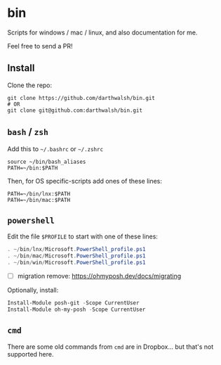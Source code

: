 # bin
Scripts for windows / mac / linux, and also documentation for me.

Feel free to send a PR!

## Install
Clone the repo:
```
git clone https://github.com/darthwalsh/bin.git
# OR
git clone git@github.com:darthwalsh/bin.git
```

## `bash` / `zsh`
Add this to `~/.bashrc` or `~/.zshrc`
```
source ~/bin/bash_aliases
PATH=~/bin:$PATH
```

Then, for OS specific-scripts add ones of these lines:

```
PATH=~/bin/lnx:$PATH
PATH=~/bin/mac:$PATH
```

## `powershell`

Edit the file `$PROFILE` to start with one of these lines:

```powershell
. ~/bin/lnx/Microsoft.PowerShell_profile.ps1
. ~/bin/mac/Microsoft.PowerShell_profile.ps1
. ~/bin/win/Microsoft.PowerShell_profile.ps1
```

- [ ] migration remove: https://ohmyposh.dev/docs/migrating

Optionally, install:
```powershell
Install-Module posh-git -Scope CurrentUser
Install-Module oh-my-posh -Scope CurrentUser
```

## `cmd`

There are some old commands from `cmd` are in Dropbox... but that's not supported here.  
